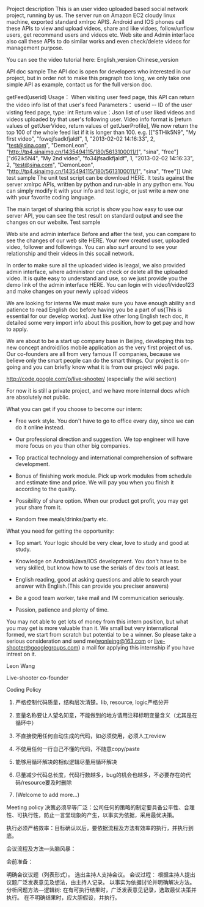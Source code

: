 Project description
This is an user video uploaded based social network project, running by us. The server run on Amazon EC2 cloudy linux machine, exported standard xmlrpc APIS. Android and IOS phones call these APIs to view and upload videos, share and like vidoes, follow/unflow users, get recommand users and videos etc. Web site and Admin interface also call these APIs to do similar works and even check/delete videos for management purpose.

You can see the video tutorial here: English_version Chinese_version​

API doc sample
​The API doc is open for developers who interested in our project, but in order not to make this pragraph too long, we only take one simple API as example, contact us for the full version doc.

getFeed(userid)
​Usage：           When visiting user feed page, this API can return the video info list of that user's feed
Parameters：   userid  -- ID of the user visting feed page, type: int
Return value：Json list of user liked videos and videos uploaded by that user's following user. Video info format is [return values of getUserVideo, return values of getUserProfile], We now return the top 100 of the whole feed list if it is longer than 100. e.g. [["STHik5N9", "My first video", "fowqjfsadkfjaldf", 1, "2013-02-02 14:16:33", 2, "test@sina.com", "DemonLeon", "http://tp4.sinaimg.cn/1435494115/180/5613100011/1", "sina", "free"]["d62ik5N4", "My 2nd video", "fo34jfsadkfjaldf", 1, "2013-02-02 14:16:33", 2, "test@sina.com", "DemonLeon", "http://tp4.sinaimg.cn/1435494115/180/5613100011/1", "sina", "free"]]
Unit test sample
​The unit test script can be download HERE. It tests against the server xmlrpc APIs, written by python and run-able in any python env. You can simply modify it with your info and test logic, or just write a new one with your favorite coding language.

The main target of sharing this script is show you how easy to use our server API, you can see the test result on standard output and see the changes on our website. Test sample

Web site and admin interface
​Before and after the test, you can compare to see the changes of our web site HERE. Your new created user, uploaded video, follower and followings. You can also surf around to see your relationship and their videos in this socail network.

In order to make sure all the uploaded video is leagal, we also provided admin interface, where administror can check or delete all the uploaded video. It is quite easy to understand and use, so we just provide you the demo link of the admin interface​ ​HERE. You can login with video1/video123 and make changes on your newly upload videos



We are looking for interns
We must make sure you have enough ability and patience to read English doc before having you be a part of us(This is essential for our develop works). Just like other long English tech doc, it detailed some very import info about this position, how to get pay and how to apply.

We are about to be a start up company base in Beijing, developing this top new concept android/ios mobile application as the very first project of us. Our co-founders are all from very famous IT companies, because we believe only the smart people can do the smart things. Our project is on-going and you can briefly know what it is from our project wiki page.

http://code.google.com/p/live-shooter/ (especially the wiki section)

For now it is still a private project, and we have more internal docs which are absolutely not public.

What you can get if you choose to become our intern:
- Free work style. You don't have to go to office every day, since we can do it online instead.

- Our professional direction and suggestion. We top engineer will have more focus on you than other big companies.

- Top practical technology and international comprehension of software development.

- Bonus of finishing work module. Pick up work modules from schedule and estimate time and price. We will pay you when you finish it according to the quality.

- Possibility of share option. When our product got profit, you may get your share from it.

- Random free meals/drinks/party etc.

What you need for getting the opportunity:
- Top smart. Your logic should be very clear, love to study and good at study.

- Knowledge on Android/Java/IOS development. You don't have to be very skilled, but know how to use the serials of dev tools at least.

- English reading, good at asking questions and able to search your answer with English.(This can provide you preciser answers)

- Be a good team worker, take mail and IM communication seriously.

- Passion, patience and plenty of time.

You may not able to get lots of money from this intern position, but what you may get is more valuable than it. We small but very international formed, we start from scratch but potential to be a winner. So please take a serious consideration and send me(wonleing@163.com or live-shooter@googlegroups.com) a mail for applying this internship if you have intrest on it.

Leon Wang

Live-shooter co-founder



Coding Policy
1. 严格控制代码质量，结构层次清楚。lib, resource, logic严格分开

2. 变量名称要让人望名知意，不能做到的地方请用注释标明变量含义（尤其是在循环中）

3. 不直接使用任何自动生成的代码，如必须使用，必须人工review

4. 不使用任何一行自己不懂的代码，不随意copy/paste

5. 能够用循环解决的相似逻辑尽量用循环解决

6. 尽量减少代码总长度，代码行数越多，bug的机会也越多，不必要存在的代码/resource要及时删除

7. (Welcome to add more...)

Meeting policy
决策必须平等广泛：公司任何的策略的制定要具备公平性、合理性、可执行性，防止一言堂现象的产生，以事实为依据，采用最优决策。

执行必须严格效率：目标确认以后，要依据流程及方法有效率的执行，并执行到底。

会议流程及方法—头脑风暴：

会前准备：

明确会议议题（列表形式）。
选出主持人支持会议。
会议过程：
根据主持人提出议题广泛发表意见及想法，由主持人记录。
以事实为依据讨论并明确解决方法。
分析问题方法—逻辑树:
在有可执行结果时，广泛发表意见记录，选取最优决策并执行。
在不明确结果时，应大胆假设，并执行。

